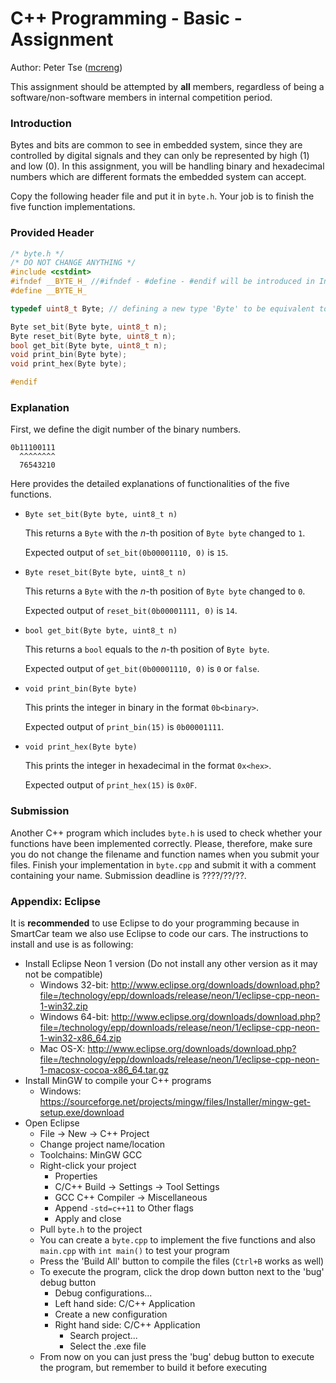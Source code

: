 # C++ Programming - Basic - Assignment

Author: Peter Tse ([mcreng](www.github.com/mcreng))

This assignment should be attempted by **all** members, regardless of being a software/non-software members in internal competition period.

### Introduction

Bytes and bits are common to see in embedded system, since they are controlled by digital signals and they can only be represented by high (1) and low (0). In this assignment, you will be handling binary and hexadecimal numbers which are different formats the embedded system can accept. 

Copy the following header file and put it in `byte.h`. Your job is to finish the five function implementations.

### Provided Header

```C++
/* byte.h */
/* DO NOT CHANGE ANYTHING */
#include <cstdint>
#ifndef __BYTE_H_ //#ifndef - #define - #endif will be introduced in Intermediate tutorial
#define __BYTE_H_

typedef uint8_t Byte; // defining a new type 'Byte' to be equivalent to uint8_t

Byte set_bit(Byte byte, uint8_t n);
Byte reset_bit(Byte byte, uint8_t n);
bool get_bit(Byte byte, uint8_t n);
void print_bin(Byte byte);
void print_hex(Byte byte);

#endif
```

### Explanation

First, we define the digit number of the binary numbers.

```
0b11100111
  ^^^^^^^^
  76543210
```

Here provides the detailed explanations of functionalities of the five functions.

* `Byte set_bit(Byte byte, uint8_t n)`

  This returns a `Byte` with the $n$-th position of `Byte byte` changed to `1`.

  Expected output of `set_bit(0b00001110, 0)` is `15`.

* `Byte reset_bit(Byte byte, uint8_t n)`

  This returns a `Byte` with the $n$-th position of `Byte byte` changed to `0`.

  Expected output of `reset_bit(0b00001111, 0)` is `14`.

- `bool get_bit(Byte byte, uint8_t n)`

  This returns a `bool` equals to the $n$-th position of `Byte byte`.

  Expected output of `get_bit(0b00001110, 0)` is `0` or `false`.

- `void print_bin(Byte byte)`

  This prints the integer in binary in the format  `0b<binary>`. 

  Expected output of `print_bin(15)` is `0b00001111`.

- `void print_hex(Byte byte)`

  This prints the integer in hexadecimal in the format `0x<hex>`. 

  Expected output of `print_hex(15)` is `0x0F`.

### Submission

Another C++ program which includes `byte.h` is used to check whether your functions have been implemented correctly. Please, therefore, make sure you do not change the filename and function names when you submit your files. Finish your implementation in `byte.cpp` and submit it with a comment containing your name. Submission deadline is ????/??/??.

### Appendix: Eclipse

It is **recommended** to use Eclipse to do your programming because in SmartCar team we also use Eclipse to code our cars. The instructions to install and use is as following:

* Install Eclipse Neon 1 version (Do not install any other version as it may not be compatible)
  * Windows 32-bit: http://www.eclipse.org/downloads/download.php?file=/technology/epp/downloads/release/neon/1/eclipse-cpp-neon-1-win32.zip
  * Windows 64-bit: http://www.eclipse.org/downloads/download.php?file=/technology/epp/downloads/release/neon/1/eclipse-cpp-neon-1-win32-x86_64.zip
  * Mac OS-X: http://www.eclipse.org/downloads/download.php?file=/technology/epp/downloads/release/neon/1/eclipse-cpp-neon-1-macosx-cocoa-x86_64.tar.gz
* Install MinGW to compile your C++ programs
  * Windows: https://sourceforge.net/projects/mingw/files/Installer/mingw-get-setup.exe/download
* Open Eclipse
  * File -> New -> C++ Project
  * Change project name/location
  * Toolchains: MinGW GCC
  * Right-click your project
    * Properties
    * C/C++ Build -> Settings -> Tool Settings
    * GCC C++ Compiler -> Miscellaneous
    * Append `-std=c++11` to Other flags
    * Apply and close
  * Pull `byte.h` to the project
  * You can create a `byte.cpp` to implement the five functions and also `main.cpp` with `int main()` to test your program
  * Press the 'Build All' button to compile the files (`Ctrl+B` works as well)
  * To execute the program, click the drop down button next to the 'bug' debug button
    * Debug configurations...
    * Left hand side: C/C++ Application
    * Create a new configuration
    * Right hand side: C/C++ Application
      * Search project...
      * Select the .exe file
  * From now on you can just press the 'bug' debug button to execute the program, but remember to build it before executing